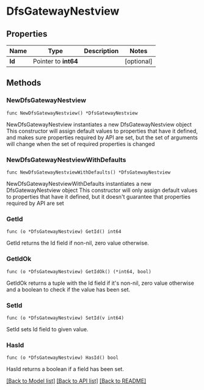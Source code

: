 # DfsGatewayNestview

## Properties

Name | Type | Description | Notes
------------ | ------------- | ------------- | -------------
**Id** | Pointer to **int64** |  | [optional] 

## Methods

### NewDfsGatewayNestview

`func NewDfsGatewayNestview() *DfsGatewayNestview`

NewDfsGatewayNestview instantiates a new DfsGatewayNestview object
This constructor will assign default values to properties that have it defined,
and makes sure properties required by API are set, but the set of arguments
will change when the set of required properties is changed

### NewDfsGatewayNestviewWithDefaults

`func NewDfsGatewayNestviewWithDefaults() *DfsGatewayNestview`

NewDfsGatewayNestviewWithDefaults instantiates a new DfsGatewayNestview object
This constructor will only assign default values to properties that have it defined,
but it doesn't guarantee that properties required by API are set

### GetId

`func (o *DfsGatewayNestview) GetId() int64`

GetId returns the Id field if non-nil, zero value otherwise.

### GetIdOk

`func (o *DfsGatewayNestview) GetIdOk() (*int64, bool)`

GetIdOk returns a tuple with the Id field if it's non-nil, zero value otherwise
and a boolean to check if the value has been set.

### SetId

`func (o *DfsGatewayNestview) SetId(v int64)`

SetId sets Id field to given value.

### HasId

`func (o *DfsGatewayNestview) HasId() bool`

HasId returns a boolean if a field has been set.


[[Back to Model list]](../README.md#documentation-for-models) [[Back to API list]](../README.md#documentation-for-api-endpoints) [[Back to README]](../README.md)


